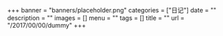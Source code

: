 +++
banner = "banners/placeholder.png"
categories = ["日记"]
date = ""
description = ""
images = []
menu = ""
tags = []
title = ""
url = "/2017/00/00/dummy"
+++

<!--more-->

